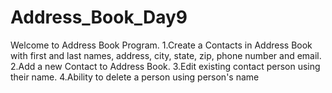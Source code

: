 # Address_Book_Day9
Welcome to Address Book Program.
1.Create a Contacts in Address Book with first and last names, address, city, state, zip, phone number and email.
2.Add a new Contact to Address Book.
3.Edit existing contact person using their name.
4.Ability to delete a person using person's name
